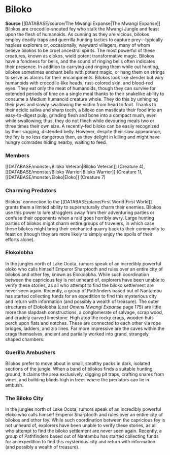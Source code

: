 ﻿---
creature_family: Biloko
id: '108'
name: Biloko
rarity: Common
source: '[[DATABASE/source/The Mwangi Expanse|The Mwangi Expanse]]'
type: Creature Family

---
# Biloko

**Source** [[DATABASE/source/The Mwangi Expanse|The Mwangi Expanse]] 
Bilokos are crocodile-snouted fey who stalk the Mwangi Jungle and feast upon the flesh of humanoids. As cunning as they are vicious, bilokos employ deadly traps and guerrilla hunting tactics to capture prey—typically hapless explorers or, occasionally, wayward villagers, many of whom believe bilokos to be cruel ancestral spirits. The most powerful of these creatures, known as elokos, wield potent transformative magic.
 Bilokos have a fondness for bells, and the sound of ringing bells often indicates their presence. In addition to carrying and ringing them while out hunting, bilokos sometimes enchant bells with potent magic, or hang them on strings to serve as alarms for their encampments.
 Bilokos look like slender but wiry humanoids with crocodile-like heads, rust-colored skin, and blood-red eyes. They eat only the meat of humanoids, though they can survive for extended periods of time on a single meal thanks to their snakelike ability to consume a Medium humanoid creature whole. They do this by unhinging their jaws and slowly swallowing the victim from head to foot. Thanks to their acidic saliva and sharp teeth, a biloko can masticate their food into an easy-to-digest pulp, grinding flesh and bone into a compact mush, even while swallowing; thus, they do not flinch while devouring meals two or three times their own size.
 A recently-fed biloko can be easily recognized by their sagging, distended belly. However, despite their slow appearance, the fey is no less dangerous then, as they delight in killing and might have hungry comrades hiding nearby, waiting to feed.

### Members

[[DATABASE/monster/Biloko Veteran|Biloko Veteran]] (Creature 4), [[DATABASE/monster/Biloko Warrior|Biloko Warrior]] (Creature 1), [[DATABASE/monster/Eloko|Eloko]] (Creature 7)

###  Charming Predators

Bilokos' connection to the [[DATABASE/plane/First World|First World]] grants them a limited ability to supernaturally charm their enemies. Bilokos use this power to lure stragglers away from their adventuring parties or confuse their opponents when a raid goes horribly awry. Large hunting parties of bilokos might charm entire groups of travelers, in which case these bilokos might bring their enchanted quarry back to their community to feast on (though they are more likely to simply enjoy the spoils of their efforts alone).

###  Elokolobha

In the jungles north of Lake Ocota, rumors speak of an incredibly powerful eloko who calls himself Emperor Sharptooth and rules over an entire city of bilokos and other fey, known as Elokolobha. While such coordination between the capricious fey is not unheard of, explorers have been unable to verify these stories, as all who attempt to find the biloko settlement are never seen again. Recently, a group of Pathfinders based out of Nantambu has started collecting funds for an expedition to find this mysterious city and return with information (and possibly a wealth of treasure). The outer structures of Elokolobha (_Lost Omens Mwangi Expanse_ page 175) are little more than slapdash constructions, a conglomerate of salvage, scrap wood, and crudely carved limestone. High atop the rocky crags, wooden huts perch upon flats and notches. These are connected to each other via rope bridges, ladders, and zip lines. Far more impressive are the caves within the crags themselves, ancient and partially worked into grand, strangely shaped chambers.

###  Guerilla Ambushers

Bilokos prefer to move about in small, stealthy packs in dark, isolated sections of the jungle. When a band of bilokos finds a suitable hunting ground, it claims the area exclusively, digging pit traps, crafting snares from vines, and building blinds high in trees where the predators can lie in ambush.

###  The Biloko City

In the jungles north of Lake Ocota, rumors speak of an incredibly powerful eloko who calls himself Emperor Sharptooth and rules over an entire city of bilokos and other fey. While such coordination between the capricious fey is not unheard of, explorers have been unable to verify these stories, as all who attempt to find the biloko settlement are never seen again. Recently, a group of Pathfinders based out of Nantambu has started collecting funds for an expedition to find this mysterious city and return with information (and possibly a wealth of treasure).